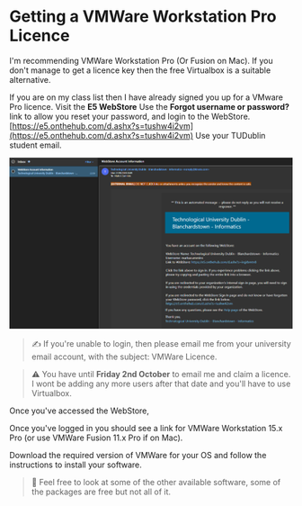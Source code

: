 # Getting a VMWare Workstation Pro Licence

I'm recommending VMWare Workstation Pro (Or Fusion on Mac). If you don't manage to get a licence key then the free Virtualbox is a suitable alternative.  

 If you are on my class list then I have already signed you up for a VMware Pro licence. Visit the **E5 WebStore** Use the **Forgot username or password?** link to allow you reset your password, and login to the WebStore. [https://e5.onthehub.com/d.ashx?s=tushw4i2vm](https://e5.onthehub.com/d.ashx?s=tushw4i2vm) Use your TUDublin student email.  

![webstore](./images/webstore_signup.png)

> :writing_hand: If you're unable to login, then please email me from your university email account, with the subject: VMWare Licence. 

> :warning: You have until **Friday 2nd October** to email me and claim a licence. I wont be adding any more users after that date and you'll have to use Virtualbox. 

Once you've accessed the WebStore, 

Once you've logged in you should see a link for VMWare Workstation 15.x Pro (or use VMWare Fusion 11.x Pro if on Mac). 

Download the required version of VMWare for your OS and follow the instructions to install your software.
> :eyes: Feel free to look at some of the other available software, some of the packages are free but not all of it.





